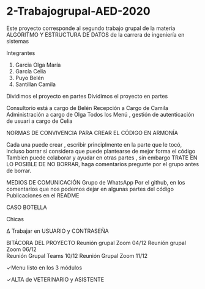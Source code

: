 # 2-Trabajogrupal-AED-2020
Este proyecto corresponde al segundo trabajo grupal de la materia ALGORITMO Y ESTRUCTURA DE DATOS de la carrera de ingeniería en sistemas

Integrantes

1)   Garcia Olga María
2)   García Celia
3)   Puyo  Belén
4)   Santillan Camila

Dividimos el proyecto en partes
Dividimos el proyecto en partes


Consultorio  está a cargo de Belén
Recepción a Cargo de  Camila
Administración a cargo de Olga
Todos los Menú , gestión de autenticación de usuari a cargo de Celia


NORMAS DE CONVIVENCIA PARA CREAR EL CÓDIGO EN ARMONÍA

Cada una puede crear , escribir principlmente en la parte  que le tocó, incluso borrar si considera que puede plantearse de mejor forma el código
Tambien puede colaborar y ayudar en otras partes , sin embargo TRATE EN LO POSIBLE DE NO BORRAR, haga comentarios pregunte por el grupo antes de borrar.

MEDIOS DE COMUNICACIÓN
Grupo de WhatsApp
Por el github, en los comentarios que nos podemos dejar en algunas partes del código
Publicaciones en el README


CASO BOTELLA

Chicas

∆ Trabajar en USUARIO y CONTRASEÑA


BITÁCORA DEL PROYECTO
Reunión grupal Zoom 04/12
Reunión grupal Zoom 06/12   
Reunión Grupal Teams 10/12
Reunión Grupal Zoom 11/12

✓Menu listo en los 3 módulos

✓ALTA de VETERINARIO y ASISTENTE
